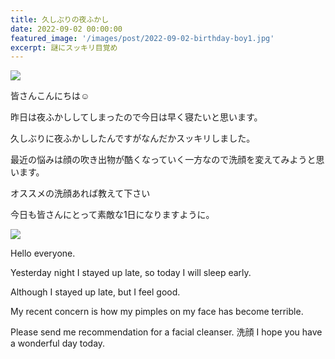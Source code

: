 ```yaml
---
title: 久しぶりの夜ふかし
date: 2022-09-02 00:00:00
featured_image: '/images/post/2022-09-02-birthday-boy1.jpg'
excerpt: 謎にスッキリ目覚め
---
```


![](https://yutarochan.github.io/yurumina/images/post/2022-09-02-birthday-boy1.jpg)

皆さんこんにちは☺️

昨日は夜ふかししてしまったので今日は早く寝たいと思います。

久しぶりに夜ふかししたんですがなんだかスッキリしました。

最近の悩みは顔の吹き出物が酷くなっていく一方なので洗顔を変えてみようと思います。

オススメの洗顔あれば教えて下さい

今日も皆さんにとって素敵な1日になりますように。

![](https://yutarochan.github.io/yurumina/images/post/2022-09-02-birthday-boy2.jpg)

Hello everyone. 

Yesterday night I stayed up late, so today I will sleep early. 

Although I stayed up late, but I feel good. 

My recent concern is how my pimples on my face has become terrible. 

Please send me recommendation for a facial cleanser. 
                                                                        洗顔
I hope you have a wonderful day today. 

